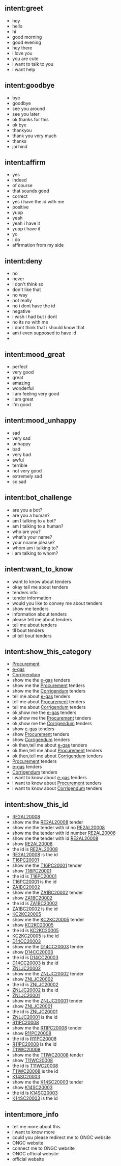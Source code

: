 ## intent:greet
- hey
- hello
- hi
- good morning
- good evening
- hey there
- i love you
- you are cute
- i want to talk to you
- i want help


## intent:goodbye
- bye
- goodbye
- see you around
- see you later
- ok thanks for this
- ok bye
- thankyou
- thank you very much
- thanks 
- jai hind

## intent:affirm
- yes
- indeed
- of course
- that sounds good
- correct
- yes i have the id with me
- positive
- yupp
- yeah 
- yeah i have it
- yupp i have it
- yo
- i do
- affirmation from my side


## intent:deny
- no
- never
- I don't think so
- don't like that
- no way
- not really
- no i dont have the id
- negative
- i wish i had but i dont
- no its no with me
- i dont think that i should know that
- am i even supposed to have id
- 

## intent:mood_great
- perfect
- very good
- great
- amazing
- wonderful
- I am feeling very good
- I am great
- I'm good

## intent:mood_unhappy
- sad
- very sad
- unhappy
- bad
- very bad
- awful
- terrible
- not very good
- extremely sad
- so sad

## intent:bot_challenge
- are you a bot?
- are you a human?
- am I talking to a bot?
- am I talking to a human?
- who are you?
- what's your name?
- your nname please?
- whom am i talking to?
- i am talking to whom?


## intent:want_to_know
- want to know about tenders
- okay tell me about tenders
- tenders info
- tender information
- would you like  to convey me about tenders
- show me tenders
- information about tenders
- please tell me about tenders
- tell me about tenders
- tll bout tenders
- pl tell bout tenders


## intent:show_this_category
- [Procurement](tender)
- [e-gas](tender)
- [Corrigendum](tender)
- show me the [e-gas](tender) tenders
- show me the [Procurement](tender) tenders
- show me the [Corrigendum](tender) tenders
- tell me about [e-gas](tender) tenders
- tell me about [Procurement](tender) tenders
- tell me about [Corrigendum](tender) tenders
- ok,show me the [e-gas](tender) tenders
- ok,show me the [Procurement](tender) tenders
- ok,show me the [Corrigendum](tender) tenders
- show [e-gas](tender) tenders
- show [Procurement](tender) tenders
- show [Corrigendum](tender) tenders
- ok then,tell me about [e-gas](tender) tenders
- ok then,tell me about [Procurement](tender) tenders
- ok then,tell me about [Corrigendum](tender) tenders
- [Procurement](tender) tenders
- [e-gas](tender) tenders
- [Corrigendum](tender) tenders
- i want to know about [e-gas](tender) tenders
- i want to know about [Procurement](tender) tenders
- i want to know about [Corrigendum](tender) tenders

## intent:show_this_id
- [RE2AL20008](tend)
- show me the [RE2AL20008](tend) tender
- show me the tender with id no [RE2AL20008](tend)
- show me the tender with id number [RE2AL20008](tend) 
- show me the tender with id [RE2AL20008](tend) 
- show [RE2AL20008](tend)
- the id is [RE2AL20008](tend)
- [RE2AL20008](tend) is the id
- [T16PC20001](tend)
- show me the [T16PC20001](tend) tender
- show [T16PC20001](tend)
- the id is [T16PC20001](tend)
- [T16PC20001](tend) is the id
- [ZA1BC20002](tend)
- show me the [ZA1BC20002](tend) tender
- show [ZA1BC20002](tend)
- the id is [ZA1BC20002](tend)
- [ZA1BC20002](tend) is the id
- [KC2KC20005](tend)
- show me the [KC2KC20005](tend) tender
- show [KC2KC20005](tend)
- the id is [KC2KC20005](tend)
- [KC2KC20005](tend) is the id
- [D14CC20003](tend)
- show me the [D14CC20003](tend) tender
- show [D14CC20003](tend)
- the id is [D14CC20003](tend)
- [D14CC20003](tend) is the id
- [ZNLJC20002](tend)
- show me the [ZNLJC20002](tend) tender
- show [ZNLJC20002](tend)
- the id is [ZNLJC20002](tend)
- [ZNLJC20002](tend) is the id
- [ZNLJC20001](tend)
- show me the [ZNLJC20001](tend) tender
- show [ZNLJC20001](tend)
- the id is [ZNLJC20001](tend)
- [ZNLJC20001](tend) is the id
- [R11PC20008](tend)
- show me the [R11PC20008](tend) tender
- show [R11PC20008](tend)
- the id is [R11PC20008](tend)
- [R11PC20008](tend) is the id
- [T11WC20008](tend)
- show me the [T11WC20008](tend) tender
- show [T11WC20008](tend)
- the id is [T11WC20008](tend)
- [T11WC20008](tend) is the id
- [K14SC20003](tend)
- show me the [K14SC20003](tend) tender
- show [K14SC20003](tend)
- the id is [K14SC20003](tend)
- [K14SC20003](tend) is the id

## intent:more_info
- tell me more about this
- i want to know more
- could you please redirect me to ONGC website
- ONGC website
- connect me to ONGC website
- ONGC official website
- official website


